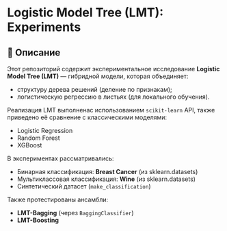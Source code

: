 # Logistic Model Tree (LMT): Experiments

## 📌 Описание
Этот репозиторий содержит экспериментальное исследование **Logistic Model Tree (LMT)** — гибридной модели, которая объединяет:
- структуру дерева решений (деление по признакам);
- логистическую регрессию в листьях (для локального обучения).

Реализация LMT выполненас использованием `scikit-learn` API, также приведено её сравнение с классическими моделями:  
- Logistic Regression  
- Random Forest  
- XGBoost  

В экспериментах рассматривались:
- Бинарная классификация: **Breast Cancer** (из sklearn.datasets)  
- Мультиклассовая классификация: **Wine** (из sklearn.datasets)  
- Синтетический датасет (`make_classification`)  

Также протестированы ансамбли:
- **LMT-Bagging** (через `BaggingClassifier`)  
- **LMT-Boosting**
